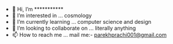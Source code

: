 - 👋 Hi, I’m ***********
- 👀 I’m interested in ... cosmology
- 🌱 I’m currently learning ... computer science and design
- 💞️ I’m looking to collaborate on ... literally anything
- 📫 How to reach me ... mail me:-  parekhprachi001@gmail.com

<!---
between2legs/between2legs is a ✨ special ✨ repository because its `README.md` (this file) appears on your GitHub profile.
You can click the Preview link to take a look at your changes.
--->
